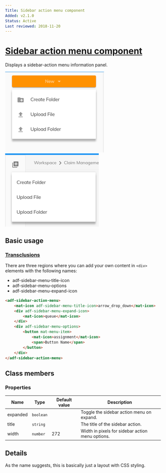 ```yaml
---
Title: Sidebar action menu component
Added: v2.1.0
Status: Active
Last reviewed: 2018-11-20
---
```


# [Sidebar action menu component](../../lib/core/layout/components/sidebar-action/sidebar-action-menu.component.ts "Defined in sidebar-action-menu.component.ts")

Displays a sidebar-action menu information panel.

![Sidebar action menu button screenshot](../docassets/images/sidebar-action-menu-button.png)
![Sidebar action menu icon screenshot](../docassets/images/sidebar-action-menu-icon.png)

## Basic usage

### [Transclusions](../user-guide/transclusion.md)

There are three regions where you can add your own content in `<div>` elements with
the following names:

-   adf-sidebar-menu-title-icon
-   adf-sidebar-menu-options
-   adf-sidebar-menu-expand-icon

```html
<adf-sidebar-action-menu>
    <mat-icon adf-sidebar-menu-title-icon>arrow_drop_down</mat-icon>
    <div adf-sidebar-menu-expand-icon>
        <mat-icon>queue</mat-icon>
    </div>
    <div adf-sidebar-menu-options>
        <button mat-menu-item>
            <mat-icon>assignment</mat-icon>
            <span>Button Name</span>
        </button>
    </div>
</adf-sidebar-action-menu>
```

## Class members

### Properties

| Name | Type | Default value | Description |
| ---- | ---- | ------------- | ----------- |
| expanded | `boolean` |  | Toggle the sidebar action menu on expand. |
| title | `string` |  | The title of the sidebar action. |
| width | `number` | 272 | Width in pixels for sidebar action menu options. |

## Details

As the name suggests, this is basically just a layout with CSS styling. 
